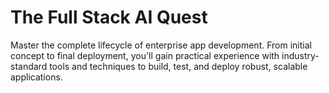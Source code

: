 # The Full Stack AI Quest
Master the complete lifecycle of enterprise app development. From initial concept to final deployment, you'll gain practical experience with industry-standard tools and techniques to build, test, and deploy robust, scalable applications.
